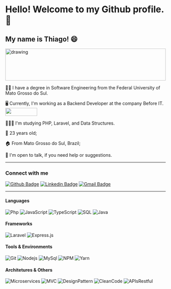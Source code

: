 # Hello! Welcome to my Github profile. 👋
## My name is Thiago! 😄
<img src="https://c0.wallpaperflare.com/preview/111/43/764/code-coder-codes-coding.jpg" alt="drawing" width="100%" height="100"/>

👨‍🎓 I have a degree in Software Engineering from the Federal University of Mato Grosso do Sul.

🖥️ Currently, I'm working as a Backend Developer at the company Before IT. <img src="https://lh5.googleusercontent.com/v42yB0Q5VmW55jFBHU5mjANXvdE9I6F1N-0_AI4dgw0sClr0YbczRR_WyI_ZCaJzZYhPNAbCNxOmx-BbDWrVIqs=w16383" width="100" height="25">

👩🏻‍💻 I'm studying PHP, Laravel, and Data Structures.

🔞 23 years old;

🏠 From Mato Grosso do Sul, Brazil;

💬 I'm open to talk, if you need help or suggestions.

---

### Connect with me
[![Github Badge](https://img.shields.io/badge/-Github-000?logo=Github&logoColor=white&link=https://github.com/thikeya)](https://github.com/thikeya)
[![Linkedin Badge](https://img.shields.io/badge/-LinkedIn-blue?logo=Linkedin&logoColor=white&link=https://www.linkedin.com/in/thiago-yamauchi-07b651221/)](https://www.linkedin.com/in/thiago-yamauchi-07b651221/)
[![Gmail Badge](https://img.shields.io/badge/-Gmail-c14438?logo=Gmail&logoColor=white&link=mailto:thiago.yamauchi@gmail.com)](mailto:thiago.yamauchi@gmail.com)

---

#### Languages
![Php](https://img.shields.io/badge/PHP-777BB4.svg?logo=PHP)
![JavaScript](https://img.shields.io/badge/JavaScript-black.svg?logo=javascript)
![TypeScript](https://img.shields.io/badge/TypeScript-007ACC.svg?logo=typescript)
![SQL](https://img.shields.io/badge/SQL-gray.svg)
![Java](https://img.shields.io/badge/Java-007396.svg?logo=java)

#### Frameworks
![Laravel](https://img.shields.io/badge/Laravel-FF2D20.svg?logo=laravel)
![Express.js](https://img.shields.io/badge/Express.js-000000.svg?logo=express)

#### Tools & Environments
![Git](https://img.shields.io/badge/Git-F05032.svg?logo=git&logoColor=white)
![Nodejs](https://img.shields.io/badge/NodeJs-339933.svg?logo=node.js&logoColor=white)
![MySql](https://img.shields.io/badge/MySQL-4479A1.svg?logo=mysql&logoColor=white)
![NPM](https://img.shields.io/badge/NPM-CB3837.svg?logo=npm)
![Yarn](https://img.shields.io/badge/Yarn-2C8EBB.svg?logo=yarn&logoColor=white)

#### Architetures & Others
![Microservices](https://img.shields.io/badge/Microservices-gray.svg)
![MVC](https://img.shields.io/badge/MVC-gray.svg)
![DesignPattern](https://img.shields.io/badge/Design%20Pattern-gray.svg)
![CleanCode](https://img.shields.io/badge/Clean%20Code-gray.svg)
![APIsRestful](https://img.shields.io/badge/APIs%20Restful-gray.svg)
